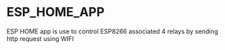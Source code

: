 # ESP_HOME_APP
ESP HOME app is use to control ESP8266 associated 4 relays by sending http request using WIFI
